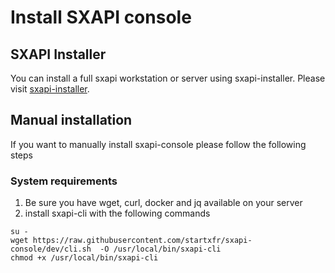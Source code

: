 Install SXAPI console
=====================

SXAPI Installer
---------------

You can install a full sxapi workstation or server using sxapi-installer. Please visit [sxapi-installer](https://github.com/startxfr/sxapi-installer/tree/dev).

Manual installation
-------------------

If you want to manually install sxapi-console please follow the following steps

### System requirements

1. Be sure you have wget, curl, docker and jq available on your server
2. install sxapi-cli with the following commands
```
su -
wget https://raw.githubusercontent.com/startxfr/sxapi-console/dev/cli.sh  -O /usr/local/bin/sxapi-cli
chmod +x /usr/local/bin/sxapi-cli
```


